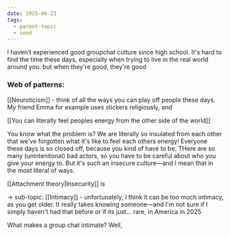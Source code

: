 ```yaml
---
date: 2025-06-23
tags:
  - parent-topic
  - seed
---
```

I haven't experienced good groupchat culture since high school. It's hard to find the time these days, especially when trying to live in the real world around you. but when they're good, they're good

### Web of patterns:

[[Neuroticism]] - think of all the ways you can play off people these days. My friend Emma for example uses stickers religiously, and 





[[You can literally feel peoples energy from the other side of the world]]

You know what the problem is? We are literally so insulated from each other that we've forgotten what it's like to feel each others energy! Everyone these days is so closed off, because you kind of have to be. THere are so many (unintenitonal) bad actors, so you have to be careful about who you give your energy to. But it's such an insecure culture—and I mean that in the most literal of ways.

[[Attachment theory|Insecurity]] is

→ sub-topic: [[Intimacy]] - unfortunately, I think it can be too much intimacy, as you get older. It really takes knowing someone—and I'm not sure if I simply haven't had that before or if its just... rare, in America in 2025

What makes a group chat intimate? Well, 
